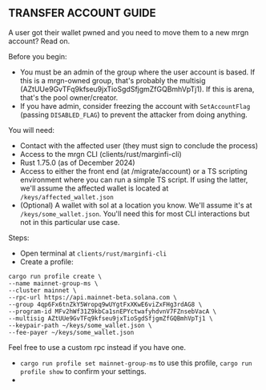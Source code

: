 ## TRANSFER ACCOUNT GUIDE

A user got their wallet pwned and you need to move them to a new mrgn account? Read on.

Before you begin:
* You must be an admin of the group where the user account is based. If this is a mrgn-owned group,
  that's probably the multisig (AZtUUe9GvTFq9kfseu9jxTioSgdSfjgmZfGQBmhVpTj1). If this is arena,
  that's the pool owner/creator.
* If you have admin, consider freezing the account with `SetAccountFlag` (passing `DISABLED_FLAG`)
  to prevent the attacker from doing anything.


You will need:
* Contact with the affected user (they must sign to conclude the process)
* Access to the mrgn CLI (clients/rust/marginfi-cli)
* Rust 1.75.0 (as of December 2024)
* Access to either the front end (at /migrate/account) or a TS scripting environment where you can run a simple TS script. If using the latter, we'll assume the affected wallet is located at `/keys/affected_wallet.json`
* (Optional) A wallet with sol at a location you know. We'll assume it's at
  `/keys/some_wallet.json`. You'll need this for most CLI interactions but not in this particular
  use case.

Steps:
* Open terminal at `clients/rust/marginfi-cli`
* Create a profile:
```
cargo run profile create \
--name mainnet-group-ms \
--cluster mainnet \
--rpc-url https://api.mainnet-beta.solana.com \
--group 4qp6Fx6tnZkY5Wropq9wUYgtFxXKwE6viZxFHg3rdAG8 \
--program-id MFv2hWf31Z9kbCa1snEPYctwafyhdvnV7FZnsebVacA \
--multisig AZtUUe9GvTFq9kfseu9jxTioSgdSfjgmZfGQBmhVpTj1 \
--keypair-path ~/keys/some_wallet.json \
--fee-payer ~/keys/some_wallet.json
```

Feel free to use a custom rpc instead if you have one.
* `cargo run profile set mainnet-group-ms` to use this profile, `cargo run profile show` to confirm your settings.
* 